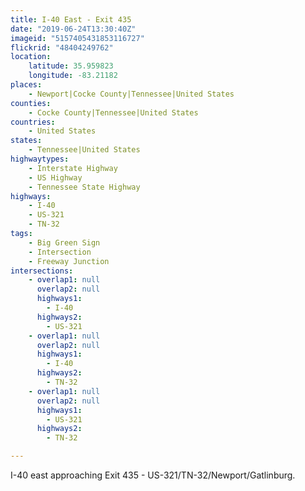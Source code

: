 ```yaml
---
title: I-40 East - Exit 435
date: "2019-06-24T13:30:40Z"
imageid: "5157405431853116727"
flickrid: "48404249762"
location:
    latitude: 35.959823
    longitude: -83.21182
places:
    - Newport|Cocke County|Tennessee|United States
counties:
    - Cocke County|Tennessee|United States
countries:
    - United States
states:
    - Tennessee|United States
highwaytypes:
    - Interstate Highway
    - US Highway
    - Tennessee State Highway
highways:
    - I-40
    - US-321
    - TN-32
tags:
    - Big Green Sign
    - Intersection
    - Freeway Junction
intersections:
    - overlap1: null
      overlap2: null
      highways1:
        - I-40
      highways2:
        - US-321
    - overlap1: null
      overlap2: null
      highways1:
        - I-40
      highways2:
        - TN-32
    - overlap1: null
      overlap2: null
      highways1:
        - US-321
      highways2:
        - TN-32

---
```

I-40 east approaching Exit 435 - US-321/TN-32/Newport/Gatlinburg.